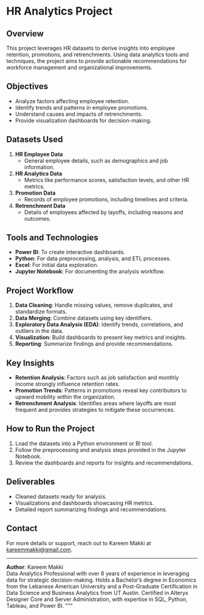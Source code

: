 # HR Analytics Project

## Overview
This project leverages HR datasets to derive insights into employee retention, promotions, and retrenchments. Using data analytics tools and techniques, the project aims to provide actionable recommendations for workforce management and organizational improvements.

## Objectives
- Analyze factors affecting employee retention.
- Identify trends and patterns in employee promotions.
- Understand causes and impacts of retrenchments.
- Provide visualization dashboards for decision-making.

## Datasets Used
1. **HR Employee Data**
   - General employee details, such as demographics and job information.
2. **HR Analytics Data**
   - Metrics like performance scores, satisfaction levels, and other HR metrics.
3. **Promotion Data**
   - Records of employee promotions, including timelines and criteria.
4. **Retrenchment Data**
   - Details of employees affected by layoffs, including reasons and outcomes.

## Tools and Technologies
- **Power BI**: To create interactive dashboards.
- **Python**: For data preprocessing, analysis, and ETL processes.
- **Excel**: For initial data exploration.
- **Jupyter Notebook**: For documenting the analysis workflow.

## Project Workflow
1. **Data Cleaning**: Handle missing values, remove duplicates, and standardize formats.
2. **Data Merging**: Combine datasets using key identifiers.
3. **Exploratory Data Analysis (EDA)**: Identify trends, correlations, and outliers in the data.
4. **Visualization**: Build dashboards to present key metrics and insights.
5. **Reporting**: Summarize findings and provide recommendations.

## Key Insights
- **Retention Analysis**: Factors such as job satisfaction and monthly income strongly influence retention rates.
- **Promotion Trends**: Patterns in promotions reveal key contributors to upward mobility within the organization.
- **Retrenchment Analysis**: Identifies areas where layoffs are most frequent and provides strategies to mitigate these occurrences.

## How to Run the Project
1. Load the datasets into a Python environment or BI tool.
2. Follow the preprocessing and analysis steps provided in the Jupyter Notebook.
3. Review the dashboards and reports for insights and recommendations.

## Deliverables
- Cleaned datasets ready for analysis.
- Visualizations and dashboards showcasing HR metrics.
- Detailed report summarizing findings and recommendations.

## Contact
For more details or support, reach out to Kareem Makki at [kareemmakki@gmail.com](mailto:kareemmakki@gmail.com).

---

**Author**: Kareem Makki  
Data Analytics Professional with over 8 years of experience in leveraging data for strategic decision-making. Holds a Bachelor’s degree in Economics from the Lebanese American University and a Post-Graduate Certification in Data Science and Business Analytics from UT Austin. Certified in Alteryx Designer Core and Server Administration, with expertise in SQL, Python, Tableau, and Power BI.
"""
